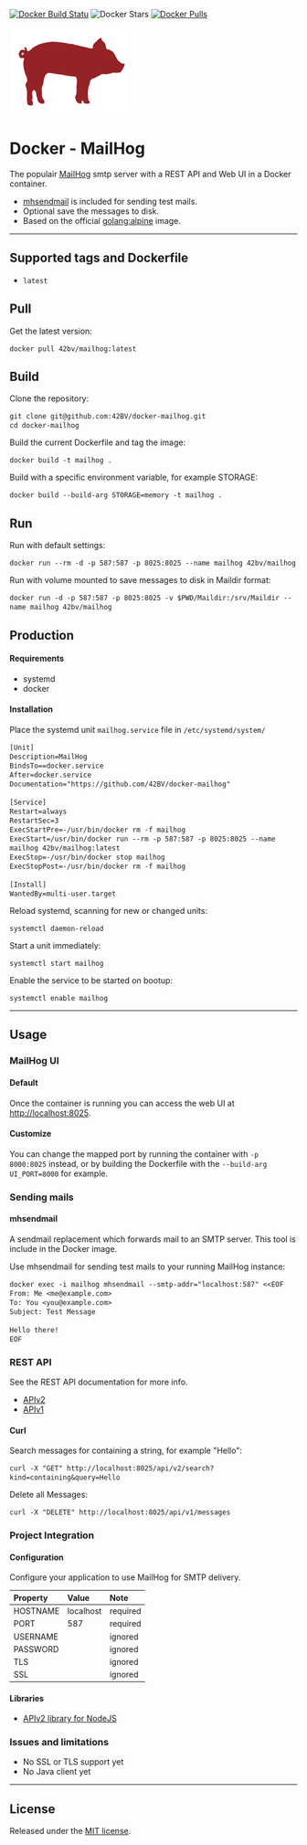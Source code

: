 [![Docker Build Statu](https://img.shields.io/docker/build/42bv/mailhog.svg)](https://hub.docker.com/r/42bv/docker-mailhog/builds/) ![Docker Stars](https://img.shields.io/docker/stars/42bv/mailhog.svg) [![Docker Pulls](https://img.shields.io/docker/pulls/42bv/mailhog.svg)](https://hub.docker.com/r/42bv/mailhog/) 

[![MailHog](https://github.com/42BV/docker-mailhog/blob/master/logo.png?raw=true)](https://github.com/mailhog/MailHog) 

# Docker - MailHog

The populair [MailHog](https://github.com/mailhog/MailHog) smtp server with a REST API and Web UI in a Docker container.

- [mhsendmail](https://github.com/mailhog/mhsendmail) is included for sending test mails.
- Optional save the messages to disk.
- Based on the official [golang:alpine](https://hub.docker.com/_/golang/) image.

---

## Supported tags and Dockerfile

- `latest`


## Pull  

Get the latest version:
```
docker pull 42bv/mailhog:latest
```

## Build  

Clone the repository:
```
git clone git@github.com:42BV/docker-mailhog.git
cd docker-mailhog
```

Build the current Dockerfile  and tag the image:   
```
docker build -t mailhog .
```

Build with a specific environment variable, for example STORAGE:   
```
docker build --build-arg STORAGE=memory -t mailhog .
```

## Run
  
Run with default settings:
```
docker run --rm -d -p 587:587 -p 8025:8025 --name mailhog 42bv/mailhog
```

Run with volume mounted to save messages to disk in Maildir format: 
```
docker run -d -p 587:587 -p 8025:8025 -v $PWD/Maildir:/srv/Maildir --name mailhog 42bv/mailhog
```

## Production

#### Requirements

* systemd
* docker

#### Installation

Place the systemd unit `mailhog.service` file in `/etc/systemd/system/`
```
[Unit]
Description=MailHog
BindsTo==docker.service
After=docker.service
Documentation="https://github.com/42BV/docker-mailhog"

[Service]
Restart=always
RestartSec=3
ExecStartPre=-/usr/bin/docker rm -f mailhog
ExecStart=/usr/bin/docker run --rm -p 587:587 -p 8025:8025 --name mailhog 42bv/mailhog:latest
ExecStop=-/usr/bin/docker stop mailhog
ExecStopPost=-/usr/bin/docker rm -f mailhog

[Install]
WantedBy=multi-user.target
```

Reload systemd, scanning for new or changed units:
```
systemctl daemon-reload
```

Start a unit immediately:
```
systemctl start mailhog
```

Enable the service to be started on bootup:
```
systemctl enable mailhog
```

---

## Usage

### MailHog UI

#### Default
Once the container is running you can access the web UI at [http://localhost:8025](http://localhost:8025). 

#### Customize
You can change the mapped port by running the container with `-p 8000:8025` instead, or by building the Dockerfile with the `--build-arg UI_PORT=8000` for example.

### Sending mails

#### mhsendmail

A sendmail replacement which forwards mail to an SMTP server. This tool is include in the Docker image. 

Use mhsendmail for sending test mails to your running MailHog instance:

```
docker exec -i mailhog mhsendmail --smtp-addr="localhost:587" <<EOF 
From: Me <me@example.com>
To: You <you@example.com>
Subject: Test Message

Hello there!
EOF
```

### REST API

See the REST API documentation for more info.

* [APIv2](https://github.com/mailhog/MailHog/blob/master/docs/APIv2.md)
* [APIv1](https://github.com/mailhog/MailHog/blob/master/docs/APIv1.md)

#### Curl

Search messages for containing a string, for example "Hello":
```
curl -X "GET" http://localhost:8025/api/v2/search?kind=containing&query=Hello 
```

Delete all Messages:
```
curl -X "DELETE" http://localhost:8025/api/v1/messages
```

### Project Integration

#### Configuration

Configure your application to use MailHog for SMTP delivery.

| Property  | Value     | Note     |
|:--------- |:--------- | :------- |
| HOSTNAME  | localhost | required |
| PORT      | 587       | required |
| USERNAME  |           | ignored  |
| PASSWORD  |           | ignored  |
| TLS       |           | ignored  |
| SSL       |           | ignored  |

#### Libraries

* [APIv2 library for NodeJS](https://github.com/blueimp/mailhog-node)

### Issues and limitations

* No SSL or TLS support yet
* No Java client yet

---

## License

Released under the [MIT license](https://github.com/42BV/docker-mailhog/blob/master/LICENSE.md).